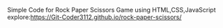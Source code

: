 Simple Code  for Rock Paper Scissors Game using HTML,CSS,JavaScript
 explore:https://Git-Coder3112.github.io/rock-paper-scissors/
 
